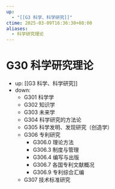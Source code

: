```yaml
---
up:
  - "[[G3 科学、科学研究]]"
ctime: 2025-03-09T16:36:30+08:00
aliases:
  - 科学研究理论
---
```


# G30 科学研究理论

- up: [[G3 科学、科学研究]]
- down:	
	- G301 科学学
	- G302 知识学
	- G303 未来学
	- G304 科学研究的方法论
	- G305 科学发明、发现研究（创造学）
	- G306 专利研究
		- G306.0 理论方法
		- G306.3 制度与管理
		- G306.4 编写与出版
		- G306.7 各国专利文献概况
		- G306.9 专利综合汇编
	- G307 技术标准研究
	
